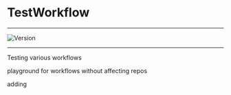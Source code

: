 # TestWorkflow

---

![Version](https://img.shields.io/badge/Version-2.0.35-brightgreen)


---

Testing various workflows

playground for workflows without affecting repos

adding

